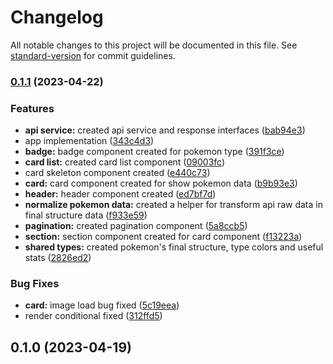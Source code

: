 # Changelog

All notable changes to this project will be documented in this file. See [standard-version](https://github.com/conventional-changelog/standard-version) for commit guidelines.

### [0.1.1](https://github.com/guuhzo/teste-oi-dev-fullstack/compare/v0.1.0...v0.1.1) (2023-04-22)


### Features

* **api service:** created api service and response interfaces ([bab94e3](https://github.com/guuhzo/teste-oi-dev-fullstack/commit/bab94e3eba3f85ee54c7526f33fdc11ab02b37bd))
* app implementation ([343c4d3](https://github.com/guuhzo/teste-oi-dev-fullstack/commit/343c4d36915c2c76fcc61afb459096fc4a9fb934))
* **badge:** badge component created for pokemon type ([391f3ce](https://github.com/guuhzo/teste-oi-dev-fullstack/commit/391f3cee1f181855461cb988538d4ad4a625dbd6))
* **card list:** created card list component ([09003fc](https://github.com/guuhzo/teste-oi-dev-fullstack/commit/09003fc3e6bb8b2716b17817b29f422a5a2a1d71))
* card skeleton component created ([e440c73](https://github.com/guuhzo/teste-oi-dev-fullstack/commit/e440c73996510db7b5be5bb52adbac6ea2ddb836))
* **card:** card component created for show pokemon data ([b9b93e3](https://github.com/guuhzo/teste-oi-dev-fullstack/commit/b9b93e36cc09c22a15f867c81c2c5707ba396c61))
* **header:** header component created ([ed7bf7d](https://github.com/guuhzo/teste-oi-dev-fullstack/commit/ed7bf7d0076d553af6afef803c47bb735355bb84))
* **normalize pokemon data:** created a helper for transform api raw data in final structure data ([f933e59](https://github.com/guuhzo/teste-oi-dev-fullstack/commit/f933e591c5a8d309e32a9da4887def2482ca44d0))
* **pagination:** created pagination component ([5a8ccb5](https://github.com/guuhzo/teste-oi-dev-fullstack/commit/5a8ccb580ebb5335f9626bfa861ae749043b5dab))
* **section:** section component created for card component ([f13223a](https://github.com/guuhzo/teste-oi-dev-fullstack/commit/f13223a6c21aaa2c2fd731a3510a28d7820a599e))
* **shared types:** created pokemon's final structure, type colors and useful stats ([2826ed2](https://github.com/guuhzo/teste-oi-dev-fullstack/commit/2826ed271495961f963c490a0314aee9b3c9f129))


### Bug Fixes

* **card:** image load bug fixed ([5c19eea](https://github.com/guuhzo/teste-oi-dev-fullstack/commit/5c19eea258da05cbdf579d1fe053f4d9dda978f1))
* render conditional fixed ([312ffd5](https://github.com/guuhzo/teste-oi-dev-fullstack/commit/312ffd5e5fadba5d4238671c71f5cb997ea6cb2a))

## 0.1.0 (2023-04-19)
